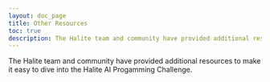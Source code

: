 ```yaml
---
layout: doc_page
title: Other Resources
toc: true
description: The Halite team and community have provided additional resources to make it easy to dive into the Halite AI Progamming Challenge.
---
```


The Halite team and community have provided additional resources to make it easy to dive into the Halite AI Progamming Challenge.
